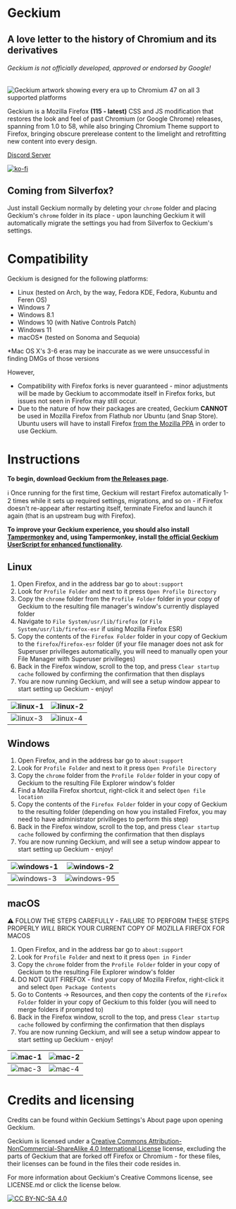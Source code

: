 # Geckium
## A love letter to the history of Chromium and its derivatives

###### Geckium is not officially developed, approved or endorsed by Google!

![Geckium artwork showing every era up to Chromium 47 on all 3 supported platforms](https://github.com/user-attachments/assets/554b95e4-d6e3-4bcf-a55e-32a1d9251b28)

Geckium is a Mozilla Firefox **(115 - latest)** CSS and JS modification that restores the look and feel of past Chromium (or Google Chrome) releases, spanning from 1.0 to 58, while also bringing Chromium Theme support to Firefox, bringing obscure prerelease content to the limelight and retrofitting new content into every design.

[Discord Server](https://discord.gg/ZDeT6vdqMp)

[![ko-fi](https://ko-fi.com/img/githubbutton_sm.svg)](https://ko-fi.com/V7V614V6Y7)

## Coming from Silverfox?

Just install Geckium normally by deleting your `chrome` folder and placing Geckium's `chrome` folder in its place - upon launching Geckium it will automatically migrate the settings you had from Silverfox to Geckium's settings.

# Compatibility

Geckium is designed for the following platforms:

- Linux (tested on Arch, by the way, Fedora KDE, Fedora, Kubuntu and Feren OS)
- Windows 7
- Windows 8.1
- Windows 10 (with Native Controls Patch)
- Windows 11
- macOS* (tested on Sonoma and Sequoia)

*Mac OS X's 3-6 eras may be inaccurate as we were unsuccessful in finding DMGs of those versions

However,

- Compatibility with Firefox forks is never guaranteed - minor adjustments will be made by Geckium to accommodate itself in Firefox forks, but issues not seen in Firefox may still occur.
- Due to the nature of how their packages are created, Geckium **CANNOT** be used in Mozilla Firefox from Flathub nor Ubuntu (and Snap Store). Ubuntu users will have to install Firefox [from the Mozilla PPA](https://launchpad.net/~mozillateam/+archive/ubuntu/ppa#:~:text=sudo%20add%2Dapt%2Drepository%20ppa%3Amozillateam/ppa) in order to use Geckium.

# Instructions

**To begin, download Geckium from [the Releases page](https://github.com/angelbruni/Geckium/releases/latest).**

ℹ Once running for the first time, Geckium will restart Firefox automatically 1-2 times while it sets up required settings, migrations, and so on - if Firefox doesn't re-appear after restarting itself, terminate Firefox and launch it again (that is an upstream bug with Firefox).

**To improve your Geckium experience, you should also install [Tampermonkey](https://addons.mozilla.org/en-US/firefox/addon/tampermonkey) and, using Tampermonkey, install [the official Geckium UserScript for enhanced functionality](https://github.com/angelbruni/CRX-Downloader-userScript/raw/refs/heads/main/crx-downloader.user.js).**

## Linux

1. Open Firefox, and in the address bar go to `about:support`
2. Look for `Profile Folder` and next to it press `Open Profile Directory`
3. Copy the `chrome` folder from the `Profile Folder` folder in your copy of Geckium to the resulting file manager's window's currently displayed folder
4. Navigate to `File System/usr/lib/firefox` (or `File System/usr/lib/firefox-esr` if using Mozilla Firefox ESR)
5. Copy the contents of the `Firefox Folder` folder in your copy of Geckium to the `firefox`/`firefox-esr` folder (if your file manager does not ask for Superuser privilleges automatically, you will need to manually open your File Manager with Superuser privilleges)
6. Back in the Firefox window, scroll to the top, and press `Clear startup cache` followed by confirming the confirmation that then displays
7. You are now running Geckium, and will see a setup window appear to start setting up Geckium - enjoy!

| ![linux-1](https://github.com/user-attachments/assets/68656e29-1e4f-4140-ba50-3e5386e26344) | ![linux-2](https://github.com/user-attachments/assets/b2a1d60b-64fc-494a-959c-f1adee35d7e6) |
|---|---|
| ![linux-3](https://github.com/user-attachments/assets/b92de8d6-9b73-4495-98eb-53f1fc7cf803) | ![linux-4](https://github.com/user-attachments/assets/78403353-d72f-48d2-9a86-72716338ffba) |

## Windows

1. Open Firefox, and in the address bar go to `about:support`
2. Look for `Profile Folder` and next to it press `Open Profile Directory`
3. Copy the `chrome` folder from the `Profile Folder` folder in your copy of Geckium to the resulting File Explorer window's folder
4. Find a Mozilla Firefox shortcut, right-click it and select `Open file location`
5. Copy the contents of the `Firefox Folder` folder in your copy of Geckium to the resulting folder (depending on how you installed Firefox, you may need to have administrator privilleges to perform this step)
6. Back in the Firefox window, scroll to the top, and press `Clear startup cache` followed by confirming the confirmation that then displays
7. You are now running Geckium, and will see a setup window appear to start setting up Geckium - enjoy!

| ![windows-1](https://github.com/user-attachments/assets/3dbc08ff-f78f-4949-ab0d-777620372bdf) | ![windows-2](https://github.com/user-attachments/assets/ed04f856-ea83-4aa3-8739-0c34241454a6) |
|---|---|
| ![windows-3](https://github.com/user-attachments/assets/f7f7f0ab-4bd5-495d-8897-e61e07fdaa49) | ![windows-95](https://github.com/user-attachments/assets/255dab4d-a808-4383-9c8f-4e8c738486b7) |

## macOS

⚠ FOLLOW THE STEPS CAREFULLY - FAILURE TO PERFORM THESE STEPS PROPERLY *WILL* BRICK YOUR CURRENT COPY OF MOZILLA FIREFOX FOR MACOS

1. Open Firefox, and in the address bar go to `about:support`
2. Look for `Profile Folder` and next to it press `Open in Finder`
3. Copy the `chrome` folder from the `Profile Folder` folder in your copy of Geckium to the resulting File Explorer window's folder
4. DO NOT QUIT FIREFOX - find your copy of Mozilla Firefox, right-click it and select `Open Package Contents`
5. Go to Contents -> Resources, and then copy the contents of the `Firefox Folder` folder in your copy of Geckium to this folder (you will need to merge folders if prompted to)
6. Back in the Firefox window, scroll to the top, and press `Clear startup cache` followed by confirming the confirmation that then displays
7. You are now running Geckium, and will see a setup window appear to start setting up Geckium - enjoy!

| ![mac-1](https://github.com/user-attachments/assets/683ee47a-d2f6-439f-a7b6-f70c79521572) | ![mac-2](https://github.com/user-attachments/assets/7c1a2aa4-374d-402c-a462-af5e1d11f6f7) |
|---|---|
| ![mac-3](https://github.com/user-attachments/assets/f4f43017-e9ed-4263-8f95-a4072bd2e00e) | ![mac-4](https://github.com/user-attachments/assets/6065ddb9-6a34-4401-8bc9-385bd0b6fbcd) |

# Credits and licensing

Credits can be found within Geckium Settings's About page upon opening Geckium.

Geckium is licensed under a
[Creative Commons Attribution-NonCommercial-ShareAlike 4.0 International License][cc-by-nc-sa] license, excluding the parts of Geckium that are forked off Firefox or Chromium - for these files, their licenses can be found in the files their code resides in.

For more information about Geckium's Creative Commons license, see LICENSE.md or click the license below.

[![CC BY-NC-SA 4.0][cc-by-nc-sa-image]][cc-by-nc-sa]

[cc-by-nc-sa]: http://creativecommons.org/licenses/by-nc-sa/4.0/
[cc-by-nc-sa-image]: https://licensebuttons.net/l/by-nc-sa/4.0/88x31.png

